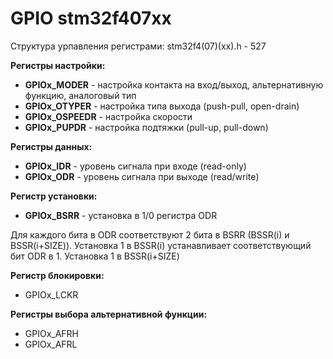 # GPIO stm32f407xx

Структура урпавления регистрами: stm32f4(07)(xx).h - 527

**Регистры настройки:**

* **GPIOx_MODER** - настройка контакта на вход/выход, альтернативную функцию, аналоговый тип
* **GPIOx_OTYPER** - настройка типа выхода (push-pull, open-drain)
* **GPIOx_OSPEEDR** - настройка скорости
* **GPIOx_PUPDR** - настройка подтяжки (pull-up, pull-down)

**Регистры данных:**

* **GPIOx_IDR** - уровень сигнала при входе (read-only)
* **GPIOx_ODR** - уровень сигнала при выходе (read/write)

**Регистр установки:**

* **GPIOx_BSRR** - установка в 1/0 регистра ODR

Для каждого бита в ODR соответствуют 2 бита в BSRR (BSSR(i) и BSSR(i+SIZE)). Установка 1 в BSSR(i) устанавливает соответствующий бит ODR в 1. Установка 1 в BSSR(i+SIZE)

**Регистр блокировки:**

* GPIOx_LCKR

**Регистры выбора альтернативной функции:**

* GPIOx_AFRH
* GPIOx_AFRL